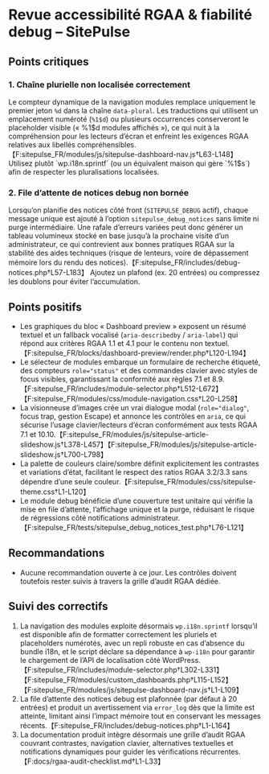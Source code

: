 # Revue accessibilité RGAA & fiabilité debug – SitePulse

## Points critiques

### 1. Chaîne plurielle non localisée correctement
Le compteur dynamique de la navigation modules remplace uniquement le premier jeton `%d` dans la chaîne `data-plural`. Les traductions qui utilisent un emplacement numéroté (`%1$d`) ou plusieurs occurrences conserveront le placeholder visible (« %1$d modules affichés »), ce qui nuit à la compréhension pour les lecteurs d’écran et enfreint les exigences RGAA relatives aux libellés compréhensibles.【F:sitepulse_FR/modules/js/sitepulse-dashboard-nav.js†L63-L148】 Utilisez plutôt `wp.i18n.sprintf` (ou un équivalent maison qui gère `%1$s`) afin de respecter les pluralisations localisées.

### 2. File d’attente de notices debug non bornée
Lorsqu’on planifie des notices côté front (`SITEPULSE_DEBUG` actif), chaque message unique est ajouté à l’option `sitepulse_debug_notices` sans limite ni purge intermédiaire. Une rafale d’erreurs variées peut donc générer un tableau volumineux stocké en base jusqu’à la prochaine visite d’un administrateur, ce qui contrevient aux bonnes pratiques RGAA sur la stabilité des aides techniques (risque de lenteurs, voire de dépassement mémoire lors du rendu des notices).【F:sitepulse_FR/includes/debug-notices.php†L57-L183】 Ajoutez un plafond (ex. 20 entrées) ou compressez les doublons pour éviter l’accumulation.

## Points positifs

- Les graphiques du bloc « Dashboard preview » exposent un résumé textuel et un fallback vocalisé (`aria-describedby` / `aria-label`) qui répond aux critères RGAA 1.1 et 4.1 pour le contenu non textuel.【F:sitepulse_FR/blocks/dashboard-preview/render.php†L120-L194】
- Le sélecteur de modules embarque un formulaire de recherche étiqueté, des compteurs `role="status"` et des commandes clavier avec styles de focus visibles, garantissant la conformité aux règles 7.1 et 8.9.【F:sitepulse_FR/includes/module-selector.php†L512-L672】【F:sitepulse_FR/modules/css/module-navigation.css†L20-L258】
- La visionneuse d’images crée un vrai dialogue modal (`role="dialog"`, focus trap, gestion Escape) et annonce les contrôles en `aria`, ce qui sécurise l’usage clavier/lecteurs d’écran conformément aux tests RGAA 7.1 et 10.10.【F:sitepulse_FR/modules/js/sitepulse-article-slideshow.js†L378-L457】【F:sitepulse_FR/modules/js/sitepulse-article-slideshow.js†L700-L798】
- La palette de couleurs claire/sombre définit explicitement les contrastes et variations d’état, facilitant le respect des ratios RGAA 3.2/3.3 sans dépendre d’une seule couleur.【F:sitepulse_FR/modules/css/sitepulse-theme.css†L1-L120】
- Le module debug bénéficie d’une couverture test unitaire qui vérifie la mise en file d’attente, l’affichage unique et la purge, réduisant le risque de régressions côté notifications administrateur.【F:sitepulse_FR/tests/sitepulse_debug_notices_test.php†L76-L121】

## Recommandations

- Aucune recommandation ouverte à ce jour. Les contrôles doivent toutefois rester suivis à travers la grille d’audit RGAA dédiée.

## Suivi des correctifs

1. La navigation des modules exploite désormais `wp.i18n.sprintf` lorsqu’il est disponible afin de formatter correctement les pluriels et placeholders numérotés, avec un repli robuste en cas d’absence du bundle i18n, et le script déclare sa dépendance à `wp-i18n` pour garantir le chargement de l’API de localisation côté WordPress.【F:sitepulse_FR/includes/module-selector.php†L302-L331】【F:sitepulse_FR/modules/custom_dashboards.php†L115-L152】【F:sitepulse_FR/modules/js/sitepulse-dashboard-nav.js†L1-L109】
2. La file d’attente des notices debug est plafonnée (par défaut à 20 entrées) et produit un avertissement via `error_log` dès que la limite est atteinte, limitant ainsi l’impact mémoire tout en conservant les messages récents.【F:sitepulse_FR/includes/debug-notices.php†L1-L164】
3. La documentation produit intègre désormais une grille d’audit RGAA couvrant contrastes, navigation clavier, alternatives textuelles et notifications dynamiques pour guider les vérifications récurrentes.【F:docs/rgaa-audit-checklist.md†L1-L33】
